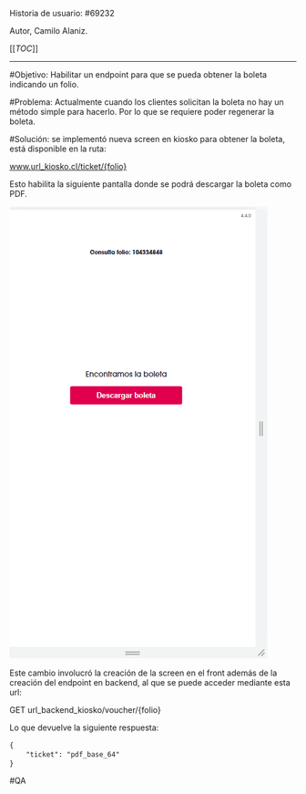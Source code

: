 Historia de usuario:
#69232

Autor, Camilo Alaniz.

[[_TOC_]]

----

#Objetivo:
Habilitar un endpoint para que se pueda obtener la boleta indicando un folio.

#Problema:
Actualmente cuando los clientes solicitan la boleta no hay un método simple para hacerlo. Por lo que se requiere poder regenerar la boleta.

#Solución:
se implementó nueva screen en kiosko para obtener la boleta, está disponible en la ruta:

www.url_kiosko.cl/ticket/{folio}

Esto habilita la siguiente pantalla donde se podrá descargar la boleta como PDF.

![image.png](/.attachments/image-9c7d2fe9-14ca-4e18-8bd0-f0bc236d00f2.png)


Este cambio involucró la creación de la screen en el front además de la creación del endpoint en backend, al que se puede acceder mediante esta url:

GET
url_backend_kiosko/voucher/{folio}

Lo que devuelve la siguiente respuesta:


```
{
    "ticket": "pdf_base_64"
}
```


#QA

